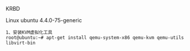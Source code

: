 KRBD

Linux ubuntu 4.4.0-75-generic

```
1、安装KVM虚拟化工具
root@ubuntu:~# apt-get install qemu-system-x86 qemu-kvm qemu-utils libvirt-bin 
```



